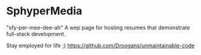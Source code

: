 # SphyperMedia
"sfy-per-mee-dee-ah"
A wep page for hosting resumes that demonstrate full-stack development.

Stay employed for life ;)
https://github.com/Droogans/unmaintainable-code
